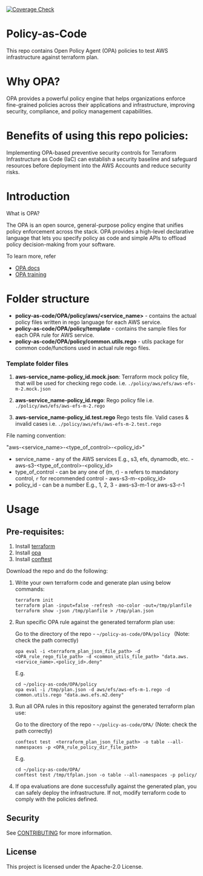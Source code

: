 [![Coverage Check](https://github.com/aws-samples/aws-infra-policy-as-code-with-terraform/actions/workflows/coverage.yaml/badge.svg)](https://github.com/aws-samples/aws-infra-policy-as-code-with-terraform/actions/workflows/coverage.yaml)

# Policy-as-Code

This repo contains Open Policy Agent (OPA) policies to test AWS infrastructure against terraform plan.

# Why OPA?

OPA provides a powerful policy engine that helps organizations enforce fine-grained policies across their applications and infrastructure, improving security, compliance, and policy management capabilities.

# Benefits of using this repo policies:

Implementing OPA-based preventive security controls for Terraform Infrastructure as Code (IaC) can establish a security baseline and safeguard resources before deployment into the AWS Accounts and reduce security risks.

# Introduction

What is OPA?

The OPA is an open source, general-purpose policy engine that unifies policy enforcement across the stack. 
OPA provides a high-level declarative language that lets you specify policy as code and simple APIs to offload policy decision-making from your software.

To learn more, refer 
* [OPA docs](https://www.openpolicyagent.org/docs/latest/)
* [OPA training](https://academy.styra.com/courses/opa-rego)

# Folder structure
* **policy-as-code/OPA/policy/aws/<service_name>** - contains the actual policy files written in rego language for each AWS service.
* **policy-as-code/OPA/policy/template** - contains the sample files for each OPA rule for AWS service.
* **policy-as-code/OPA/policy/common.utils.rego** - utils package for common code/functions used in actual rule rego files.

### Template folder files
1. **aws-service_name-policy_id.mock.json**: 
  Terraform mock policy file, that will be used for checking rego code. i.e. `./policy/aws/efs/aws-efs-m-2.mock.json`

2. **aws-service_name-policy_id.rego**:
    Rego policy file i.e. `./policy/aws/efs/aws-efs-m-2.rego`
3. **aws-service_name-policy_id.test.rego**
    Rego tests file. Valid cases & invalid cases i.e. `./policy/aws/efs/aws-efs-m-2.test.rego`

File naming convention: 

"aws-<service_name>-<type_of_control>-<policy_id>"

 - service_name - any of the AWS services E.g., s3, efs, dynamodb, etc.  - aws-s3-<type_of_control>-<policy_id>
 - type_of_control - can be any one of (m, r) - `m` refers to mandatory control, `r` for recommended control - aws-s3-m-<policy_id>
 - policy_id - can be a number E.g., 1, 2, 3  - aws-s3-m-1 or aws-s3-r-1

# Usage

## Pre-requisites:
1. Install [terraform](https://developer.hashicorp.com/terraform/tutorials/aws-get-started/install-cli)
2. Install [opa](https://www.openpolicyagent.org/docs/latest/#running-opa)
3. Install [conftest](https://github.com/open-policy-agent/conftest)

Download the repo and do the following:

1. Write your own terraform code and generate plan using below commands:
   ```
   terraform init 
   terraform plan -input=false -refresh -no-color -out=/tmp/planfile 
   terraform show -json /tmp/planfile > /tmp/plan.json

   ```
2. Run specific OPA rule against the generated terraform plan use:

   Go to the directory of the repo - `~/policy-as-code/OPA/policy ` (Note: check the path correctly)
   ``` 
   opa eval -i <terraform_plan_json_file_path> -d <OPA_rule_rego_file_path> -d <common_utils_file_path> "data.aws.<service_name>.<policy_id>.deny"
   ```
    E.g.
    ```
    cd ~/policy-as-code/OPA/policy
    opa eval -i /tmp/plan.json -d aws/efs/aws-efs-m-1.rego -d common.utils.rego "data.aws.efs.m2.deny"
    ```

3. Run all OPA rules in this repository against the generated terraform plan use:
   
    Go to the directory of the repo - `~/policy-as-code/OPA/` (Note: check the path correctly)
    ```
    conftest test  <terraform_plan_json_file_path> -o table --all-namespaces -p <OPA_rule_policy_dir_file_path>
    ```
     E.g.
     ```
     cd ~/policy-as-code/OPA/
     conftest test /tmp/tfplan.json -o table --all-namespaces -p policy/
     ```
   
4. If opa evaluations are done successfully against the generated plan, you can safely deploy the infrastructure. If not, modify terraform code to comply with the policies defined.


## Security

See [CONTRIBUTING](CONTRIBUTING.md#security-issue-notifications) for more information.

## License

This project is licensed under the Apache-2.0 License.


